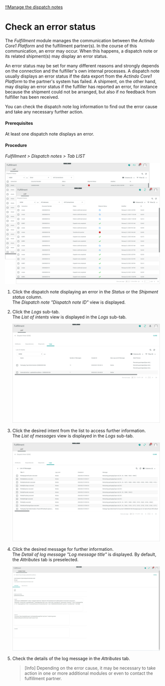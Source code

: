 [!!Manage the dispatch notes](../Operation/01_ManageDispatchNotes.md)  

# Check an error status

The *Fulfillment* module manages the communication between the *Actindo Core1 Platform* and the fulfillment partner(s). In the course of this communication, an error may occur. When this happens, a dispatch note or its related shipment(s) may display an error status.

An error status may be set for many different reasons and strongly depends on the connection and the fulfiller's own internal processes. A dispatch note usually displays an error status if the data export from the *Actindo Core1 Platform* to the partner's system has failed. A shipment, on the other hand, may display an error status if the fulfiller has reported an error, for instance because the shipment could not be arranged, but also if no feedback from fulfiller has been received.

You can check the dispatch note log information to find out the error cause and take any necessary further action.

#### Prerequisites

At least one dispatch note displays an error.

#### Procedure

*Fulfillment > Dispatch notes > Tab LIST*

![Error status](../../Assets/Screenshots/Fulfillment/DispatchNotes/DispatchNotesErrorStatus.png "[Error status]")

1. Click the dispatch note displaying an error in the *Status* or the *Shipment status* column.  
    The *Dispatch note "Dispatch note ID"* view is displayed. 

2. Click the *Logs* sub-tab.   
    The *List of intents* view is displayed in the *Logs* sub-tab.

    ![Logs](../../Assets/Screenshots/Fulfillment/DispatchNotes/DispatchNoteLogsError.png "[Logs]")

3. Click the desired intent from the list to access further information.  
    The *List of messages* view is displayed in the *Logs* sub-tab.  

    ![Messages](../../Assets/Screenshots/Fulfillment/DispatchNotes/DispatchNoteLogsMessages.png "[Messages]")

4. Click the desired message for further information.    
    The *Detail of log message "Log message title"* is displayed. By default, the *Attributes* tab is preselected.

    ![Detail of log message](../../Assets/Screenshots/Fulfillment/Logging/DetailLogMessageAttributes01.png "[Detail of log message]")

[comment]: <> (Aus Logging genommen, passt nicht genau mit dem Fehler oben; ich kann den auch nicht reproduzieren. Screenshot hier weglassen?)

5. Check the details of the log message in the *Attributes* tab. 

    > [Info] Depending on the error cause, it may be necessary to take action in one or more additional modules or even to contact the fulfillment partner.




